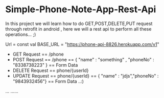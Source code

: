 # Simple-Phone-Note-App-Rest-Api

In this project we will learn how to do GET,POST,DELETE,PUT request through retrofit in android , here we will a rest api to perform all these operations... ;)

Url =  const val BASE_URL = "https://phone-api-8826.herokuapp.com/v1"

- GET Request == /phone
- POST Request == /phone == { "name" : "something" , "phoneNo" : "8338738223" }  == Form Data
- DELETE Request == phone/{userId} 
- UPDATE Request ==  phone/{userId} == { "name" : "jdjs","phoneNo" : "9843932456"} == Form Data ..:)

...
......
